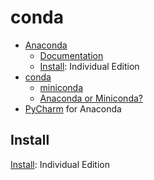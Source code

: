 # conda

- [Anaconda](https://www.anaconda.com/)
  - [Documentation](https://docs.anaconda.com/)
  - [Install](https://www.anaconda.com/distribution/): Individual Edition
- [conda](https://docs.conda.io/projects/conda/en/latest/index.html)
  - [miniconda](https://docs.conda.io/en/latest/miniconda.html)
  - [Anaconda or Miniconda?](https://docs.conda.io/projects/conda/en/latest/user-guide/install/download.html#anaconda-or-miniconda)
- [PyCharm](https://www.jetbrains.com/pycharm/promo/anaconda/) for Anaconda

## Install

[Install](https://www.anaconda.com/distribution/): Individual Edition

